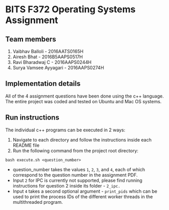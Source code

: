 # BITS F372 Operating Systems Assignment

## Team members
1. Vaibhav Balloli - 2016AATS0165H
2. Airesh Bhat - 2016B5AAPS0517H
3. Ravi Bharadwaj C - 2016AAPS0244H
4. Surya Vamsee Ayyagari - 2016AAPS0274H

## Implementation details
All of the 4 assignment questions have been done using the c++ language. The entire project was coded and tested on Ubuntu and Mac OS systems. 

## Run instructions

The individual c++ programs can be executed in 2 ways:

1. Navigate to each directory and follow the instructions inside each README file
2. Run the following command from the project root directory: 
```
bash execute.sh <question_number>
```
   * question_number takes the values `1`, `2`, `3`, and `4`, each of which correspond to the question number in the assignment PDF.
   * Input `2` for IPC is currently not supported, please find running instructions for question 2 inside its folder - `2_ipc.`
   * Input `4` takes a second optional argument - `print_pids` which can be used to print the process IDs of the different worker threads in the multithreaded program.
